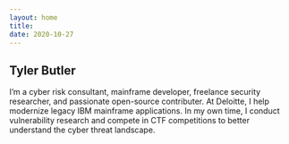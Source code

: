 ```yaml
---
layout: home
title: 
date: 2020-10-27
---
```

## Tyler Butler 

I’m a cyber risk consultant, mainframe developer, freelance security researcher, and passionate open-source contributer. At Deloitte, I help modernize legacy IBM mainframe applications. In my own time, I conduct vulnerability research and compete in CTF competitions to better understand the cyber threat landscape.


